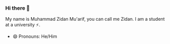 ### Hi there 👋

My name is Muhammad Zidan Mu'arif, you can call me Zidan. I am a student at a university ⚡.
- 😄 Pronouns: He/Him
<!--
**zidannn24/zidannn24** is a ✨ _special_ ✨ repository because its `README.md` (this file) appears on your GitHub profile.

Here are some ideas to get you started:

- 🔭 I’m currently working on ...
- 🌱 I’m currently learning ...
- 👯 I’m looking to collaborate on ...
- 🤔 I’m looking for help with ...
- 💬 Ask me about ...
- 📫 How to reach me: ...
- 😄 Pronouns: ...
- ⚡ Fun fact: ...
-->

